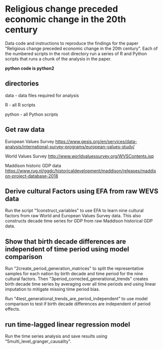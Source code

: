 # Religious change preceded economic change in the 20th century
Data code and instructions to reproduce the findings for the paper "Religious change preceded economic change in the 20th century". Each of the numbered scripts in the root directory run a series of R and Python scripts that runs a chunk of the analysis in the paper.

**python code is python2**

## directories
data - data files required for analysis

R - all R scripts

python - all Python scripts

## Get raw data
European Values Survey https://www.gesis.org/en/services/data-analysis/international-survey-programs/european-values-study/

World Values Survey http://www.worldvaluessurvey.org/WVSContents.jsp

Maddison historic GDP data  https://www.rug.nl/ggdc/historicaldevelopment/maddison/releases/maddison-project-database-2018

## Derive cultural Factors using EFA from raw WEVS data 

Run the script "1construct_variables" to use EFA to learn nine cultural factors from raw World and European Values Survey data. This also constructs decade time series for GDP from raw Maddison historical GDP data. 

## Show that birth decade differences are independent of time period using model comparison

Run "2create_period_generation_matrices" to split the representative samples for each nation by birth decade and time period for the nine cultural factors. Then "3period_corrected_generational_trends" creates birth decade time series by averaging over all time periods and using linear imputation to mitigate missing time period bias. 

Run "4test_generational_trends_are_period_independent" to use model comparison to test if birth decade differences are independent of period effects.

## run time-lagged linear regression model

Run the time series analysis and save results using "5multi_level_granger_causality".

